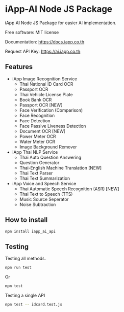iApp-AI Node JS Package
=========================
iApp AI Node JS Package for easier AI implementation.

Free software: MIT license

Documentation: https://docs.iapp.co.th

Request API Key: https://ai.iapp.co.th

Features
--------
* iApp Image Recognition Service
  * Thai National ID Card OCR
  * Passport OCR
  * Thai Vehicle License Plate
  * Book Bank OCR
  * Passport OCR [NEW]
  * Face Verification (Comparison)
  * Face Recognition
  * Face Detection
  * Face Passive Liveness Detection
  * Document OCR [NEW]
  * Power Meter OCR
  * Water Meter OCR
  * Image Background Remover
* iApp Thai NLP Service
  * Thai Auto Question Answering
  * Question Generator
  * Thai-English Machine Translation [NEW]
  * Thai Text Parser
  * Thai Text Summarization
* iApp Voice and Speech Service
  * Thai Automatic Speech Recognition (ASR) [NEW]
  * Thai Text to Speech (TTS)
  * Music Source Seperator
  * Noise Subtraction

How to install
--------
```bash
npm install iapp_ai_api 
```

Testing
--------
Testing all methods.
```bash
npm run test
```
Or 
```bash
npm test
```
Testing a single API
```bash
npm test -- idcard.test.js
```